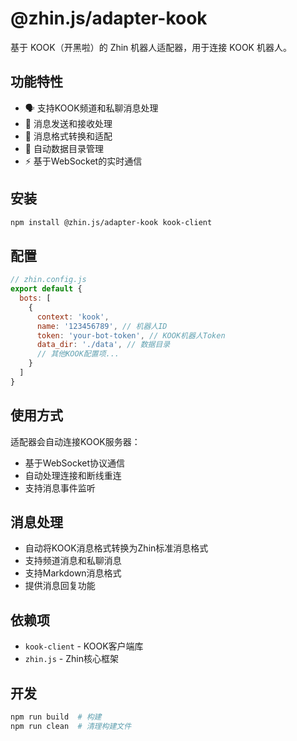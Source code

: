 # @zhin.js/adapter-kook

基于 KOOK（开黑啦）的 Zhin 机器人适配器，用于连接 KOOK 机器人。

## 功能特性

- 🗣️ 支持KOOK频道和私聊消息处理
- 📨 消息发送和接收处理
- 🔄 消息格式转换和适配
- 📁 自动数据目录管理
- ⚡ 基于WebSocket的实时通信

## 安装

```bash
npm install @zhin.js/adapter-kook kook-client
```

## 配置

```javascript
// zhin.config.js
export default {
  bots: [
    {
      context: 'kook',
      name: '123456789', // 机器人ID
      token: 'your-bot-token', // KOOK机器人Token
      data_dir: './data', // 数据目录
      // 其他KOOK配置项...
    }
  ]
}
```

## 使用方式

适配器会自动连接KOOK服务器：
- 基于WebSocket协议通信
- 自动处理连接和断线重连
- 支持消息事件监听

## 消息处理

- 自动将KOOK消息格式转换为Zhin标准消息格式
- 支持频道消息和私聊消息
- 支持Markdown消息格式
- 提供消息回复功能

## 依赖项

- `kook-client` - KOOK客户端库
- `zhin.js` - Zhin核心框架

## 开发

```bash
npm run build  # 构建
npm run clean  # 清理构建文件
```
